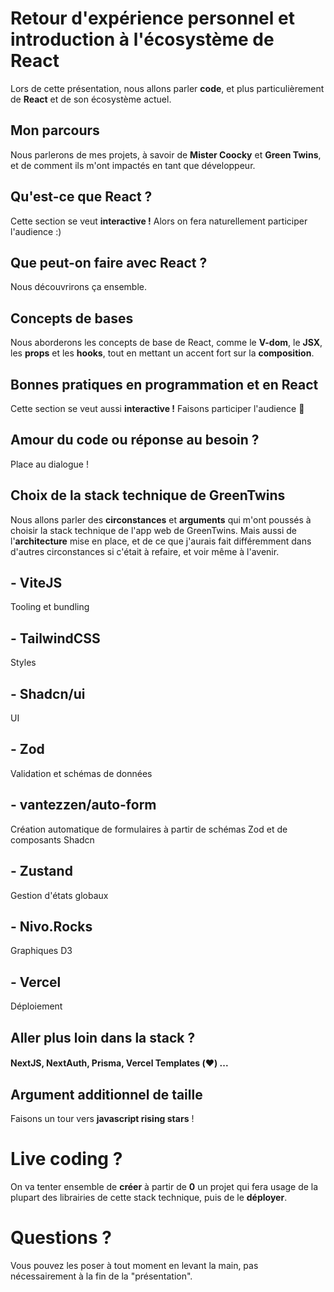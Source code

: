 # Retour d'expérience personnel et introduction à l'écosystème de React
Lors de cette présentation, nous allons parler **code**, et plus particulièrement de **React** et de son écosystème actuel.
## Mon parcours
Nous parlerons de mes projets, à savoir de **Mister Coocky** et **Green Twins**, et de comment ils m'ont impactés en tant que développeur.
## Qu'est-ce que React ?
Cette section se veut **interactive !** Alors on fera naturellement participer l'audience :)
## Que peut-on faire avec React ?
Nous découvrirons ça ensemble.
## Concepts de bases
Nous aborderons les concepts de base de React, comme le **V-dom**, le **JSX**, les **props** et les **hooks**, tout en mettant un accent fort sur la **composition**.
## Bonnes pratiques en programmation et en React
Cette section se veut aussi **interactive !** Faisons participer l'audience 🙌
## Amour du code ou réponse au besoin ?
Place au dialogue !
## Choix de la stack technique de GreenTwins
Nous allons parler des  **circonstances** et **arguments** qui m'ont poussés à choisir la stack technique de l'app web de GreenTwins. Mais aussi de l'**architecture** mise en place, et de ce que j'aurais fait différemment dans d'autres circonstances si c'était à refaire, et voir même à l'avenir.
## - ViteJS
Tooling et bundling
## - TailwindCSS
Styles
## - Shadcn/ui
UI
## - Zod
Validation et schémas de données
## - vantezzen/auto-form
Création automatique de formulaires à partir de schémas Zod et de composants Shadcn
## - Zustand
Gestion d'états globaux
## - Nivo.Rocks
Graphiques D3
## - Vercel
Déploiement
## Aller plus loin dans la stack ?
#### NextJS, NextAuth, Prisma, Vercel Templates (❤️) ...
## Argument additionnel de taille
Faisons un tour vers **javascript rising stars** !
# Live coding ?
On va tenter ensemble de **créer** à partir de **0** un projet qui fera usage de la plupart des librairies de cette stack technique, puis de le **déployer**.
# Questions ?
Vous pouvez les poser à tout moment en levant la main, pas nécessairement à la fin de la "présentation".